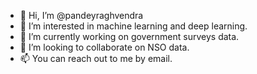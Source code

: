 - 👋 Hi, I’m @pandeyraghvendra
- 👀 I’m interested in machine learning and deep learning.
- 🌱 I’m currently working on government surveys data.
- 💞️ I’m looking to collaborate on NSO data.
- 📫 You can reach out to me by email.
<!---
pandeyraghvendra/pandeyraghvendra is a ✨ special ✨ repository because its `README.md` (this file) appears on your GitHub profile.
You can click the Preview link to take a look at your changes.
--->
